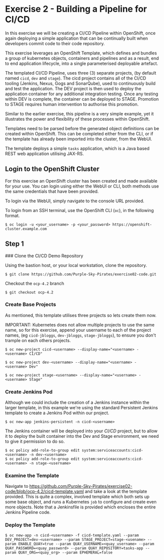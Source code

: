# Exercise 2 - Building a Pipeline for CI/CD

In this exercise we will be creating a CI/CD Pipeline within OpenShift, once again deploying a simple application that can be continually built when developers commit code to their code repository. 

This exercise leverages an OpenShift Template, which defines and bundles a group of kubernetes objects, containers and pipelines and as a result, end to end application lifecycle, into a single parameterised deployable artefact.

The templated CI/CD Pipeline, uses three (3) separate projects, (by default named `cicd`, `dev` and `stage`). The cicd project contains all of the CI/CD tooling (Jenkins, Nexus, Gogs and SonarQube), used to continuously build and test the application. The DEV project is then used to deploy the application container for any additional integration testing. Once any testing within DEV is complete, the container can be deployed to STAGE. Promotion to STAGE requires human intervention to authorise this promotion.

Similar to the earlier exercise, this pipeline is a very simple example, yet it illustrates the power and flexibility of these processes within OpenShift.

Templates need to be parsed before the generated object definitions can be created within OpenShift. This can be completed either from the CLI, or if the template has already been imported into the cluster, from the WebUI.

The template deploys a simple `tasks` application, which is a Java based REST web application utilising JAX-RS.

## Login to the OpenShift Cluster

For this exercise an OpenShift cluster has been created and made available for your use. You can login using either the WebUI or CLI, both methods use the same credentials that have been provided.

To login via the WebUI, simply navigate to the console URL provided.

To login from an SSH terminal, use the OpenShift CLI (`oc`), in the following format.

```
$ oc login -u <your_username> -p <your_password> https://openshift-cluster.example.com
```

## Step 1

### Clone the CI/CD Demo Repository

Using the bastion host, or your local workstation, clone the repository.

```
$ git clone https://github.com/Purple-Sky-Pirates/exercise02-code.git
```

Checkout the `ocp-4.2` branch

```
$ git checkout ocp-4.2
```

### Create Base Projects

As mentioned, this template utilises three projects so lets create them now.

IMPORTANT: Kubernetes does not allow multiple projects to use the same name, so for this exercise, append your username to each of the project names, (eg `cicd-jbloggs`, `dev-jbloggs`, `stage-jbloggs`), to ensure you don't trample on each others projects.

```
$ oc new-project cicd-<username> --display-name="<username> - <username> CI/CD"
  
$ oc new-project dev-<username> --display-name="<username> - <username> Dev"

$ oc new-project stage-<username> --display-name="<username> - <username> Stage"
```

### Create Jenkins Pod

Although we could include the creation of a Jenkins instance within the larger template, in this example we're using the standard Persistent Jenkins template to create a Jenkins Pod within our project.

```
$ oc new-app jenkins-persistent -n cicd-<username>
```

The Jenkins container will be deployed into your *CI/CD* project, but to allow it to deploy the built container into the Dev and Stage environment, we need to give it permission to do so.

```
$ oc policy add-role-to-group edit system:serviceaccounts:cicd-<username> -n dev-<username>
$ oc policy add-role-to-group edit system:serviceaccounts:cicd-<username> -n stage-<username>
```

### Examine the Template

Navigate to https://github.com/Purple-Sky-Pirates/exercise02-code/blob/ocp-4.2/cicd-template.yaml and take a look at the template provided. This is quite a complex, involved template which both sets up some base object, and runs a Kubernetes `job` to configure and create even more objects. Note that a Jenkinsfile is provided which encloses the entire Jenkins Pipeline code.

### Deploy the Template

```
$ oc new-app -n cicd-<username> -f cicd-template.yaml --param DEV_PROJECT=dev-<username> --param STAGE_PROJECT=stage-<usename> --param ENABLE_QUAY=true --param QUAY_USERNAME=<quay_username> --param QUAY_PASSWORD=<quay_password> --param QUAY_REPOSITORY=tasks-app --param QUAY_ORG=<quay_org> --param EPHEMERAL=false
```
